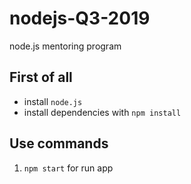 # nodejs-Q3-2019
node.js mentoring program

## First of all
- install `node.js`
- install dependencies with `npm install`

## Use commands
1. `npm start` for run app